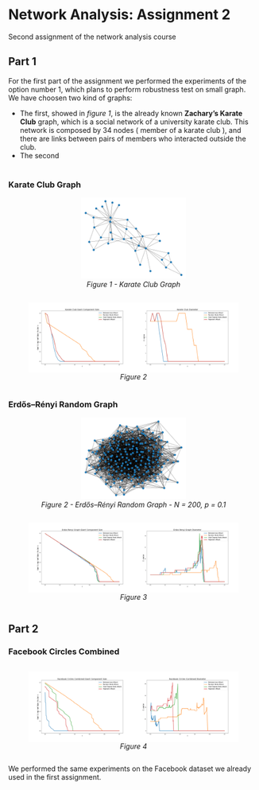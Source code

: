 # Network Analysis: Assignment 2

Second assignment of the network analysis course

## Part 1

For the first part of the assignment we performed the experiments of the option number 1, which plans to perform robustness test on small graph. </br>
We have choosen two kind of graphs:
-  The first, showed in *figure 1*, is the already known **Zachary’s Karate Club** graph, which is a social network of a university karate club. This network is composed by 34 nodes ( member of a karate club ), and there are links between pairs of members who interacted outside the club.
-  The second
</br></br>




### Karate Club Graph


<figure align=center>
    <img src="./images/graph1.png" width="50%" height="50%">
    <figcaption> <i> Figure 1 - Karate Club Graph </i> </figcaption>
  
</figure>


<figure style="display:inline-block">
    <img align= left src="./images/Karate%20Club_giant_component_size.png" width="50%" height="50%">
    <img align= right src="./images/Karate%20Club_diameter.png" width="50%" height="50%">
    <figcaption style="text-align:center"> <i> Figure 2</i> </figcaption>
</figure>


###  Erdős–Rényi Random Graph


<figure align=center>
    <img src="./images/graph2.png" width="50%" height="50%">
    <figcaption> <i> Figure 2 - Erdős–Rényi Random Graph - N = 200, p = 0.1 </i> </figcaption>
</figure>



<figure style="display:inline-block">
    <img align= left src="./images/Erdos%20Renyi%20Graph_giant_component_size.png" width="50%" height="50%">
    <img align= right src="./images/Erdos%20Renyi%20Graph_diameter.png" width="50%" height="50%">
    <figcaption style="text-align:center"> <i> Figure 3</i> </figcaption>
</figure>



## Part 2

### Facebook Circles Combined



<figure style="display:inline-block">
    <img align= left src="./images/Facebook%20Circles%20Combined_giant_component_size.png" width="50%" height="50%">
    <img align= right src="./images/Facebook%20Circles%20Combined_diameter.png" width="50%" height="50%">
    <figcaption style="text-align:center"> <i> Figure 4</i> </figcaption>
</figure>



We performed the same experiments on the Facebook dataset we already used in the first assignment.